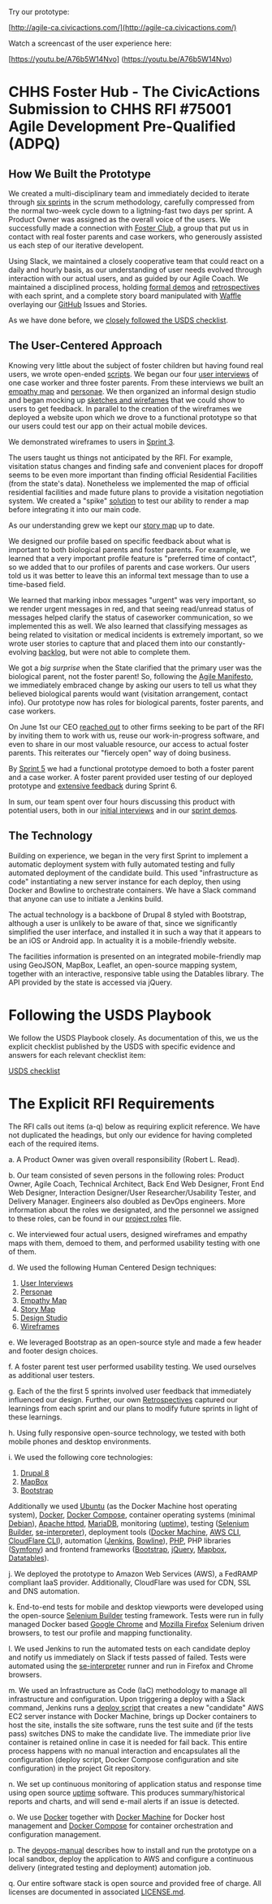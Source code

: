 Try our prototype:

[http://agile-ca.civicactions.com/](http://agile-ca.civicactions.com/)

Watch a screencast of the user experience here: 

[https://youtu.be/A76b5W14Nvo] (https://youtu.be/A76b5W14Nvo)

# CHHS Foster Hub - The CivicActions Submission to CHHS RFI #75001 Agile Development Pre-Qualified (ADPQ)

## How We Built the Prototype

We created a multi-disciplinary team and immediately decided to iterate through [six sprints](https://github.com/CivicActions/agile-california/blob/master/documentation/journal.md) in the
scrum methodology, carefully compressed from the normal two-week cycle down to a ligtning-fast two days per sprint.
A Product Owner was assigned as the overall voice of the users. We successfully made a connection with [Foster Club](https://www.fosterclub.com/groups/california), a group that put us in contact with real foster parents and case workers, who generously assisted us each step of our iterative developent.

Using Slack, we maintained a closely cooperative team that could react on a daily and hourly basis, as our understanding of user needs evolved through interaction with our actual users, and as guided by our Agile Coach.
We maintained a disciplined process, holding [formal demos](https://github.com/CivicActions/agile-california/blob/master/documentation/ux/user-interviews/log-of-sprint-demos.md) and [retrospectives](https://github.com/CivicActions/agile-california/tree/master/call-notes) with each sprint, and a complete story board manipulated with [Waffle](https://waffle.io/)
overlaying our [GitHub](https://github.com/CivicActions/agile-california) Issues and Stories.

As we have done before, we [closely followed the USDS checklist](https://github.com/CivicActions/agile-california/blob/master/documentation/usds-checklist.md).

## The User-Centered Approach

Knowing very little about the subject of foster children but having found real users, we wrote open-ended [scripts](https://github.com/CivicActions/agile-california/tree/master/documentation/ux/user-interviews/Scripts).
We began our four [user interviews](https://github.com/CivicActions/agile-california/tree/master/documentation/ux/user-interviews) of one case worker and three foster parents. From these interviews we built an [empathy map](https://github.com/CivicActions/agile-california/blob/master/documentation/ux/user-research/foster-parent-empathy-map.md) and [personae](https://github.com/CivicActions/agile-california/blob/master/documentation/ux/user-research/user-personas.md).
We then organized an informal design studio and began mocking up [sketches and wirefames](https://github.com/CivicActions/agile-california/blob/master/documentation/images/Sketch-inbox01.png) that we could show to users to get feedback.
In parallel to the creation of the wireframes we deployed a website upon which we drove to a functional prototype so that our users could test our app on their actual
mobile devices.

We demonstrated wireframes to users in [Sprint 3](https://github.com/CivicActions/agile-california/blob/master/documentation/journal.md#sprint-3).

The users taught us things not anticipated by the RFI. For example, visitation status changes and finding safe and convenient places for dropoff seems to be even more important than finding official Residential Facilities (from the state's data).
Nonetheless we implemented the map of official residential facilities and made future plans to provide a visitation negotiation system.
We created a "spike" [solution](https://github.com/CivicActions/agile-california/tree/master/geojson-spike) to test our ability to render a map before integrating it into our main code.

As our understanding grew we kept our [story map](https://github.com/CivicActions/agile-california/blob/master/documentation/ux/user-story-map/user-story-map.md) up to date.

We designed our profile based on specific feedback about what is important to both biological parents and foster parents.
For example, we learned that a very important profile feature is "preferred time of contact", so we added that to our profiles of parents and case workers. Our users told us it was better to leave this an informal text message than to use a time-based field.

We learned that marking inbox messages "urgent" was very important, so we render urgent messages in red, and that seeing read/unread status of messages helped clarify the status of caseworker communication, so we implemented this as well. 
We also learned that classifying messages as being related to visitation or medical incidents is extremely important, so we wrote user stories to capture that and placed them into our constantly-evolving [backlog](https://github.com/CivicActions/agile-california/issues), but were not able to complete them.

We got a *big surprise* when the State clarified that the primary user was the biological parent, not the foster parent! So, following the [Agile Manifesto](http://www.agilemanifesto.org/), we immediately embraced change by asking our users to tell us what they believed biological parents
would want (visitation arrangement, contact info). Our prototype now has roles for biological parents, foster parents, and case workers.

On June 1st our CEO [reached out](https://civicactions.com/blog/an-open-invitation-to-collaborate/) to other firms seeking to be part of the RFI by inviting them to work with us,
reuse our work-in-progress software, and even to share in our most valuable resource, our access to actual foster parents.
This reiterates our "fiercely open" way of doing business.

By [Sprint 5](https://github.com/CivicActions/agile-california/blob/master/documentation/journal.md#sprint-5) we had a functional prototype demoed to both a foster parent and a case worker.
A foster parent provided user testing of our deployed prototype and [extensive feedback](https://github.com/CivicActions/agile-california/blob/master/documentation/ux/usability-testing/2016-6-03-notes-from-foster-parent-usabiliy-tester.md) during Sprint 6.

In sum, our team spent over four hours discussing this product with potential users, both in our [initial interviews](https://github.com/CivicActions/agile-california/tree/master/documentation/ux/user-interviews) and in our [sprint demos](https://github.com/CivicActions/agile-california/blob/master/documentation/ux/user-interviews/log-of-sprint-demos.md).

## The Technology

Building on experience, we began in the very first Sprint to implement a automatic deployment system with fully automated testing and fully automated deployment of the candidate build. This used "infrastructure as code" instantiating a new server instance for each deploy, then using Docker and Bowline to orchestrate containers. We have a Slack command that anyone
can use to initiate a Jenkins build.

The actual technology is a backbone of Drupal 8 styled with Bootstrap, although a user is unlikely to be aware of that, since we significantly simplified the user interface, and installed it in such a way that it appears to be an iOS or Android app. In actuality it is a mobile-friendly website.

The facilities information is presented on an integrated mobile-friendly map using GeoJSON, MapBox, Leaflet, an open-source mapping system, together with an interactive, responsive table using the Datables library. The API provided by the state is accessed via jQuery.

# Following the USDS Playbook

We follow the USDS Playbook closely.  As documentation of this, we us the explicit checklist published by the USDS with specific evidence and answers for each relevant checklist item:

[USDS checklist](https://github.com/CivicActions/agile-california/blob/master/documentation/usds-checklist.md)

# The Explicit RFI Requirements

The RFI calls out items (a-q) below as requiring explicit reference. We have not duplicated the headings, but only our evidence for having completed each of the required items.

a. A Product Owner was given overall responsibility (Robert L. Read).

b. Our team consisted of seven persons in the following roles: Product Owner, Agile Coach, Technical Architect, Back End Web Designer, Front End Web Designer, Interaction Designer/User
Researcher/Usability Tester, and Delivery Manager.  Engineers also doubled as DevOps engineers. More information about the roles we designated, and the personnel we assigned to these roles, can be found in our [project roles](https://github.com/CivicActions/agile-california/blob/master/documentation/project-roles.md) file. 

c. We interviewed four actual users, designed wireframes and empathy maps with them, demoed to them, and performed usability testing with one of them.

d. We used the following Human Centered Design techniques:

1. [User Interviews](https://github.com/CivicActions/agile-california/tree/master/documentation/ux/user-interviews)
2. [Personae](https://github.com/CivicActions/agile-california/blob/master/documentation/ux/user-research/user-personas.md)
3. [Empathy Map](https://github.com/CivicActions/agile-california/blob/master/documentation/ux/user-research/foster-parent-empathy-map.md)
4. [Story Map](https://github.com/CivicActions/agile-california/blob/master/documentation/ux/user-story-map/user-story-map.md)
5. [Design Studio](https://github.com/CivicActions/agile-california/tree/master/documentation/ux/wireframes)
6. [Wireframes](https://github.com/CivicActions/agile-california/tree/master/documentation/ux/wireframes)

e. We leveraged Bootstrap as an open-source style and made a few header and footer design choices. 

f. A foster parent test user performed usability testing. We used ourselves as additional user testers.

g. Each of the the first 5 sprints involved user feedback that immediately influenced our design. Further, our own [Retrospectives](https://github.com/CivicActions/agile-california/tree/master/call-notes) captured our learnings from each sprint and our plans to modify future sprints in light of these learnings. 

h. Using fully responsive open-source technology, we tested with both mobile phones and desktop environments.

i. We used the following core technologies:

1. [Drupal 8](https://www.drupal.org/8)
2. [MapBox](https://www.mapbox.com/)
3. [Bootstrap](http://getbootstrap.com/)

Additionally we used [Ubuntu](http://www.ubuntu.com) (as the Docker Machine host operating system), [Docker](https://www.docker.com/products/docker-engine), [Docker Compose](https://www.docker.com/products/docker-compose), container operating systems (minimal [Debian](https://www.debian.org/)), [Apache httpd](https://httpd.apache.org/), [MariaDB](https://mariadb.org/), monitoring ([uptime](https://github.com/fzaninotto/uptime)), testing ([Selenium Builder](https://github.com/SeleniumBuilder/se-builder), [se-interpreter](https://github.com/Zarkonnen/se-interpreter)), deployment tools ([Docker Machine](https://www.docker.com/products/docker-machine), [AWS CLI](https://github.com/aws/aws-cli), [CloudFlare CLI](https://github.com/danielpigott/cloudflare-cli)), automation ([Jenkins](https://jenkins.io/), [Bowline](https://github.com/davenuman/bowline)), [PHP](https://secure.php.net/), PHP libraries ([Symfony](https://symfony.com/)) and frontend frameworks ([Bootstrap](https://getbootstrap.com/), [jQuery](https://jquery.com/), [Mapbox](https://www.mapbox.com/), [Datatables](https://datatables.net/)).

j. We deployed the prototype to Amazon Web Services (AWS), a FedRAMP compliant IaaS provider. Additionally, CloudFlare was used for CDN, SSL and DNS automation.

k. End-to-end tests for mobile and desktop viewports were developed using the open-source [Selenium Builder](https://github.com/SeleniumBuilder/se-builder) testing framework. Tests were run in fully managed Docker based [Google Chrome](https://hub.docker.com/r/selenium/standalone-chrome/) and [Mozilla Firefox](https://hub.docker.com/r/selenium/standalone-firefox/) Selenium driven browsers, to test our profile and mapping functionality.

l. We used Jenkins to run the automated tests on each candidate deploy and notify us immediately on Slack if tests passed of failed. Tests were automated using the [se-interpreter](https://github.com/Zarkonnen/se-interpreter) runner and run in Firefox and Chrome browsers.

m. We used an Infrastructure as Code (IaC) methodology to manage all infrastructure and configuration. Upon triggering a deploy with a Slack command, Jenkins runs a [deploy script](https://github.com/CivicActions/agile-california/blob/master/bin/deploy) that creates a new "candidate" AWS EC2 server instance with Docker Machine, brings up Docker containers to host the site, installs the site software, runs the test suite and (if the tests pass) switches DNS to make the candidate live. The immediate prior live container is retained online in case it is needed for fail back. This entire process happens with no manual interaction and encapsulates all the configuration (deploy script, Docker Compose configuration and site configuration) in the project Git repository.

n. We set up continuous monitoring of application status and response time using open source [uptime](https://github.com/fzaninotto/uptime) software. This produces summary/historical reports and charts, and will send e-mail alerts if an issue is detected.

o. We use [Docker](https://www.docker.com/) together with [Docker Machine](https://docs.docker.com/machine/overview/) for Docker host management and [Docker Compose](https://docs.docker.com/compose/overview/) for container orchestration and configuration management.

p. The [devops-manual](https://github.com/CivicActions/agile-california/blob/master/documentation/devops-manual.md) describes how to install and run the prototype on a local sandbox, deploy the application to AWS and configure a continuous delivery (integrated testing and deployment) automation job.

q. Our entire software stack is open source and provided free of charge. All licenses are documented in associated [LICENSE.md](https://github.com/CivicActions/agile-california/blob/master/LICENSE.md).



